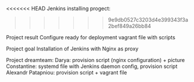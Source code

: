 <<<<<<< HEAD
Jenkins installing progect:

>>>>>>> 9e9db0527c3203d4e399343f3a2bef849a26bb84

Project result
Configure ready for deployment vagrant file with scripts

Project goal 
Installation of Jenkins with Nginx as proxy

Project dreamteam:
Darya: provision script (nginx configuration) + picture
Constantine: systemd file with Jenkins daemon config, provision script
Alexandr Patapniou: provision script + vagrant file
